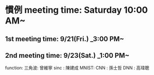 # 慣例 meeting time: Saturday 10:00 AM~

## 1st meeting time: 9/21(Fri.) _3:00 PM~
## 2nd meeting time: 9/23(Sat.) _1:00 PM~

function:
  三角波: 曾維寧
  sinc : 陳建成
MNIST: 
  CNN :  孫士哲
  DNN :  高瑋聰

